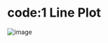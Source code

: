 # code:1 Line Plot
![image](https://github.com/user-attachments/assets/553255e0-505a-4128-b951-4033b88992cd)
